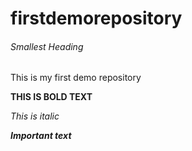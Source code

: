 # firstdemorepository

###### Smallest Heading
This is my first demo repository

**THIS IS BOLD TEXT**

*This is italic*

***Important text***
